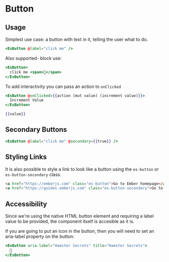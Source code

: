# Button

## Usage

Simplest use case: a button with text in it, telling the user what to do.

```handlebars
<EsButton @label="click me" />
```

Also supported- block use:

```handlebars
<EsButton>
  click me <span>🐹</span>
</EsButton>
```

To add interactivity you can pass an action to `onClicked`

```handlebars
<EsButton @onClicked={{action (mut value) (increment value)}}>
  Increment Value
</EsButton>

{{value}}
```

## Secondary Buttons

```handlebars
<EsButton @label="click me" @secondary={{true}} />
```

## Styling Links
It is also possible to style a link to look like a button using the `es-button` or `es-button-secondary` class.

```html
<a href="https://emberjs.com" class="es-button">Go to Ember homepage</a>
<a href="https://guides.emberjs.com" class="es-button-secondary">Go to the Guides</a>
```

## Accessibility

Since we're using the native HTML button element and requiring a label value to be provided, the component itself is accesible as it is.

If you are going to put an icon in the button, then you will need to set an aria-label property on the button:

```handlebars
<EsButton aria-label="Hamster Secrets" title="Hamster Secrets">
  🐹
</EsButton>
```
